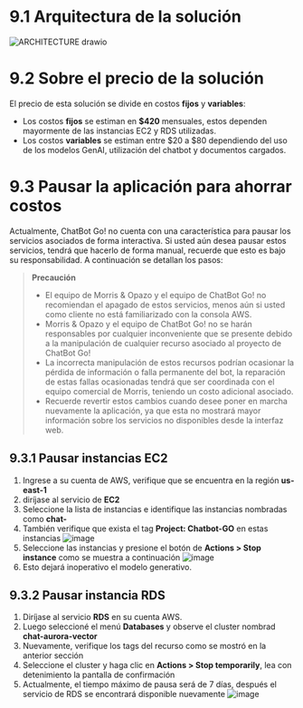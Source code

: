 # 9.1 Arquitectura de la solución
![ARCHITECTURE drawio](https://github.com/user-attachments/assets/6bb9343f-0943-4c0f-a4c1-6b81334122eb)

# 9.2 Sobre el precio de la solución
El precio de esta solución se divide en costos **fijos** y **variables**:
- Los costos **fijos** se estiman en **$420** mensuales, estos dependen mayormente de las instancias EC2 y RDS utilizadas.
- Los costos **variables** se estiman entre $20 a $80 dependiendo del uso de los modelos GenAI, utilización del chatbot y documentos cargados.

# 9.3 Pausar la aplicación para ahorrar costos
Actualmente, ChatBot Go! no cuenta con una característica para pausar los servicios asociados de forma interactiva. Si usted aún desea pausar estos servicios, tendrá que hacerlo de forma manual, recuerde que esto es bajo su responsabilidad. A continuación se detallan los pasos:
> **Precaución**
> - El equipo de Morris & Opazo y el equipo de ChatBot Go! no recomiendan el apagado de estos servicios, menos aún si usted como cliente no está familiarizado con la consola AWS.
> - Morris & Opazo y el equipo de ChatBot Go! no se harán responsables por cualquier inconveniente que se presente debido a la manipulación de cualquier recurso asociado al proyecto de ChatBot Go!
> - La incorrecta manipulación de estos recursos podrían ocasionar la pérdida de información o falla permanente del bot, la reparación de estas fallas ocasionadas tendrá que ser coordinada con el equipo comercial de Morris, teniendo un costo adicional asociado.
> - Recuerde revertir estos cambios cuando desee poner en marcha nuevamente la aplicación, ya que esta no mostrará mayor información sobre los servicios no disponibles desde la interfaz web.

## 9.3.1 Pausar instancias EC2
1. Ingrese a su cuenta de AWS, verifique que se encuentra en la región **us-east-1**
2. diríjase al servicio de **EC2**
3. Seleccione la lista de instancias e identifique las instancias nombradas como **chat-**
4. También verifique que exista el tag **Project: Chatbot-GO** en estas instancias
![image](https://github.com/user-attachments/assets/964a3634-d364-4136-be42-f7000e9f7ffd)
5. Seleccione las instancias y presione el botón de **Actions > Stop instance** como se muestra a continuación
![image](https://github.com/user-attachments/assets/3ec37579-e4e4-40dd-9c92-c55b0ceb1ae7)
6. Esto dejará inoperativo el modelo generativo.

## 9.3.2 Pausar instancia RDS
1. Diríjase al servicio **RDS** en su cuenta AWS.
2. Luego seleccioné el menú **Databases** y observe el cluster nombrad **chat-aurora-vector**
3. Nuevamente, verifique los tags del recurso como se mostró en la anterior sección
4. Seleccione el cluster y haga clic en **Actions > Stop temporarily**, lea con detenimiento la pantalla de confirmación
5. Actualmente, el tiempo máximo de pausa será de 7 días, después el servicio de RDS se encontrará disponible nuevamente
![image](https://github.com/user-attachments/assets/983284f3-1f04-452d-a07c-282511389b55)

 